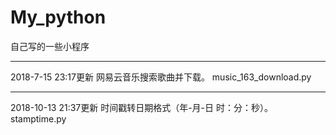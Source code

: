 # My_python
自己写的一些小程序
<hr>
2018-7-15 23:17更新
网易云音乐搜索歌曲并下载。
music_163_download.py


<hr>
2018-10-13 21:37更新
时间戳转日期格式（年-月-日 时：分：秒）。
stamptime.py
